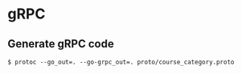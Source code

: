 # gRPC

## Generate gRPC code

```shell
$ protoc --go_out=. --go-grpc_out=. proto/course_category.proto
```